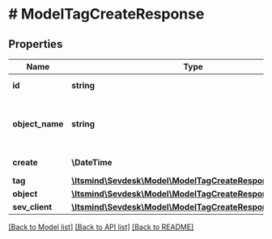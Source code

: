 # # ModelTagCreateResponse

## Properties

Name | Type | Description | Notes
------------ | ------------- | ------------- | -------------
**id** | **string** | Id of the tag | [optional] [readonly]
**object_name** | **string** | Internal object name which is &#39;Tag&#39;. | [optional] [readonly]
**create** | **\DateTime** | Date of tag creation | [optional] [readonly]
**tag** | [**\Itsmind\\Sevdesk\Model\ModelTagCreateResponseTag**](ModelTagCreateResponseTag.md) |  | [optional]
**object** | [**\Itsmind\\Sevdesk\Model\ModelTagCreateResponseObject**](ModelTagCreateResponseObject.md) |  | [optional]
**sev_client** | [**\Itsmind\\Sevdesk\Model\ModelTagCreateResponseSevClient**](ModelTagCreateResponseSevClient.md) |  | [optional]

[[Back to Model list]](../../README.md#models) [[Back to API list]](../../README.md#endpoints) [[Back to README]](../../README.md)
